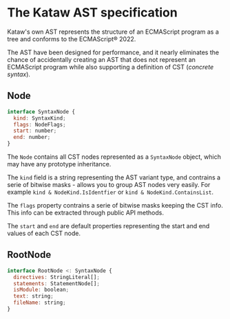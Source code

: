 # The Kataw AST specification

Kataw's own AST represents the structure of an ECMAScript program as a tree and conforms to the ECMAScript® 2022.

The AST have been designed for performance, and it nearly eliminates the chance of accidentally creating an AST that does not represent an ECMAScript program while also
supporting a definition of CST (*concrete syntax*).

## Node

```js
interface SyntaxNode {
  kind: SyntaxKind;
  flags: NodeFlags;
  start: number;
  end: number;
}
```

The `Node` contains all CST nodes represented as a `SyntaxNode` object, which may have any
prototype inheritance.

The `kind` field is a string representing the AST variant type, and contrains a serie of
bitwise masks - allows you to group AST nodes very easily. For example
`kind & NodeKind.IsIdentfier` or `kind & NodeKind.ContainsList`.

The `flags` property contrains a serie of bitwise masks keeping the CST info. This info can be extracted through
public API methods.

The `start` and `end` are default properties representing the start and end values of each CST node.

## RootNode

```js
interface RootNode <: SyntaxNode {
  directives: StringLiteral[];
  statements: StatementNode[];
  isModule: boolean;
  text: string;
  fileName: string;
}
```
